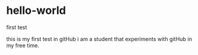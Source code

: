 # hello-world
first test

this is my first test in gitHub
i am a student that experiments with gitHub in my free time.
